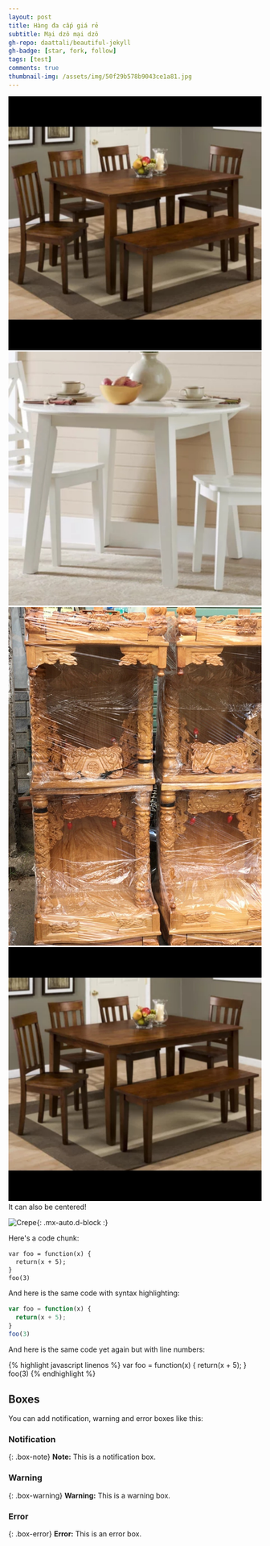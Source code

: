 ```yaml
---
layout: post
title: Hàng đa cấp giá rẻ
subtitle: Mại dzô mại dzô
gh-repo: daattali/beautiful-jekyll
gh-badge: [star, fork, follow]
tags: [test]
comments: true
thumbnail-img: /assets/img/50f29b578b9043ce1a81.jpg
---
```




![Crepe](/assets/img/947393a483634b3d1272.jpg)
![Crepe](/assets/img/7ffb3e252ee2e6bcbff3.jpg)
![Crepe](/assets/img/50f29b578b9043ce1a81.jpg)
![Crepe](/assets/img/947393a483634b3d1272.jpg)
It can also be centered!

![Crepe](https://s3-media3.fl.yelpcdn.com/bphoto/cQ1Yoa75m2yUFFbY2xwuqw/348s.jpg){: .mx-auto.d-block :}

Here's a code chunk:

~~~
var foo = function(x) {
  return(x + 5);
}
foo(3)
~~~

And here is the same code with syntax highlighting:

```javascript
var foo = function(x) {
  return(x + 5);
}
foo(3)
```

And here is the same code yet again but with line numbers:

{% highlight javascript linenos %}
var foo = function(x) {
  return(x + 5);
}
foo(3)
{% endhighlight %}

## Boxes
You can add notification, warning and error boxes like this:

### Notification

{: .box-note}
**Note:** This is a notification box.

### Warning

{: .box-warning}
**Warning:** This is a warning box.

### Error

{: .box-error}
**Error:** This is an error box.

